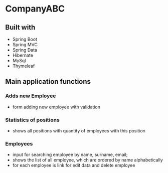 # CompanyABC

## Built with
* Spring Boot
* Spring MVC
* Spring Data
* Hibernate
* MySql
* Thymeleaf


## Main application functions

### Adds new Employee
* form adding new employee with validation

### Statistics of positions
* shows all positions with quantity of employees with this position

### Employees

* input for searching employee by name, surname, email;
* shows the list of all employee, which are ordered by name alphabetically
* for each employee is link for edit data and delete employee
